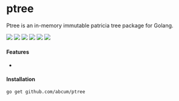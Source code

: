 # ptree

Ptree is an in-memory immutable patricia tree package for Golang.

[![](https://img.shields.io/circleci/token/22fc6881d2c006391a7815b40ba259a225cffdb8/project/abcum/ptree/master.svg?style=flat-square)](https://circleci.com/gh/abcum/ptree) [![](https://img.shields.io/badge/status-alpha-ff00bb.svg?style=flat-square)](https://github.com/abcum/ptree) [![](https://img.shields.io/badge/godoc-reference-blue.svg?style=flat-square)](https://godoc.org/github.com/abcum/ptree) [![](https://goreportcard.com/badge/github.com/abcum/ptree?style=flat-square)](https://goreportcard.com/report/github.com/abcum/ptree) [![](https://img.shields.io/coveralls/abcum/ptree/master.svg?style=flat-square)](https://coveralls.io/github/abcum/ptree?branch=master) [![](https://img.shields.io/badge/license-Apache_License_2.0-00bfff.svg?style=flat-square)](https://github.com/abcum/ptree) 

#### Features

- 

#### Installation

```bash
go get github.com/abcum/ptree
```
